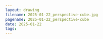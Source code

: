 ```yaml
---
layout: drawing
filename: 2025-01-22_perspective-cube.jpg
pagename: 2025-01-22_perspective-cube
date: 2025-01-22
tags:
---
```

